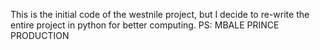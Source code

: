 This is the initial code of the westnile project, but I decide to re-write the entire project in python for better computing.
PS: MBALE PRINCE PRODUCTION

